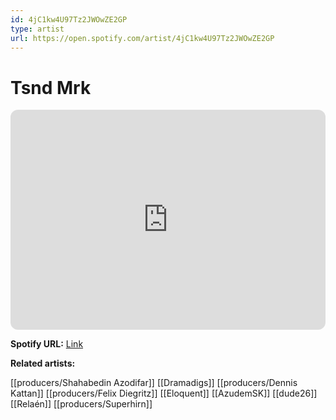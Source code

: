 ```yaml
---
id: 4jC1kw4U97Tz2JWOwZE2GP
type: artist
url: https://open.spotify.com/artist/4jC1kw4U97Tz2JWOwZE2GP
---
```

# Tsnd Mrk

<iframe style="border-radius:12px" src="https://open.spotify.com/embed/artist/4jC1kw4U97Tz2JWOwZE2GP" width="100%" height="352" frameBorder="0" allowfullscreen="" allow="autoplay; clipboard-write; encrypted-media; fullscreen; picture-in-picture" loading="lazy"></iframe>

**Spotify URL:** [Link](https://open.spotify.com/artist/4jC1kw4U97Tz2JWOwZE2GP)

**Related artists:**

[[producers/Shahabedin Azodifar]]
[[Dramadigs]]
[[producers/Dennis Kattan]]
[[producers/Felix Diegritz]]
[[Eloquent]]
[[AzudemSK]]
[[dude26]]
[[Relaén]]
[[producers/Superhirn]]
